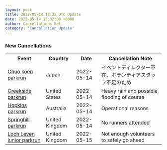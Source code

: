 ```yaml
---
layout: post
title: 2022/05/14 12:32 UTC Update
date: 2022-05-14 12:32:08 +0000
author: Cancellations Bot
category: 'Cancellation Update'
---
```


<h3>New Cancellations</h3>
<div class='hscrollable'>
<table style='width: 100%'>
    <tr>
        <th>Event</th>
        <th>Country</th>
        <th>Date</th>
        <th>Cancellation Note</th>
    </tr>
    <tr>
        <td><a href="https://www.parkrun.jp/chuokoen">Chuo koen parkrun</a></td>
        <td>Japan</td>
        <td>2022-05-14</td>
        <td>イベントディレクター不在、ボランティアスタッフ不足のため</td>
    </tr>
    <tr>
        <td><a href="https://www.parkrun.us/creekside">Creekside parkrun</a></td>
        <td>United States</td>
        <td>2022-05-14</td>
        <td>Heavy rain and possible flooding of course</td>
    </tr>
    <tr>
        <td><a href="">Hopkins parkrun</a></td>
        <td>Australia</td>
        <td>2022-05-14</td>
        <td>Operational reasons</td>
    </tr>
    <tr>
        <td><a href="">Springhill parkrun</a></td>
        <td>United Kingdom</td>
        <td>2022-05-14</td>
        <td>No runners attended</td>
    </tr>
    <tr>
        <td><a href="https://www.parkrun.org.uk/lochleven-juniors">Loch Leven junior parkrun</a></td>
        <td>United Kingdom</td>
        <td>2022-05-15</td>
        <td>Not enough volunteers to safely go ahead</td>
    </tr>
</table>
</div>
